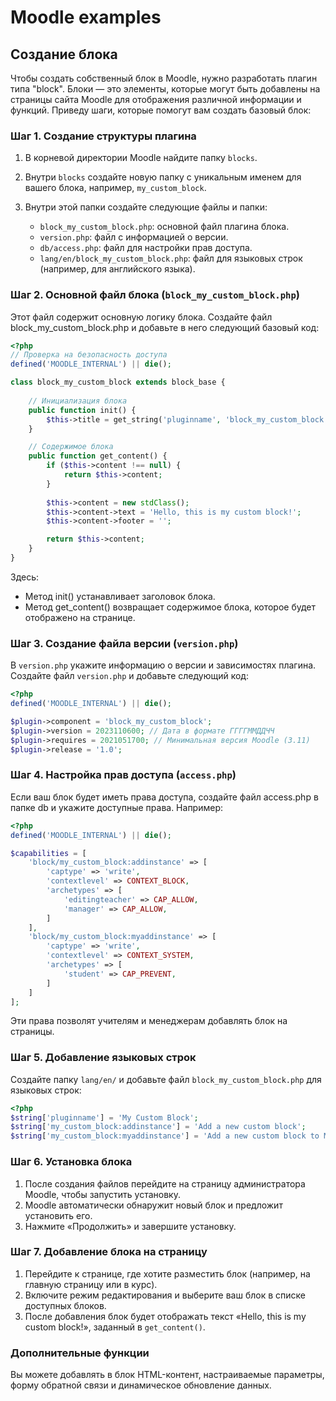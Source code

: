 # Moodle examples

## Создание блока

Чтобы создать собственный блок в Moodle, нужно разработать плагин типа "block". Блоки — это элементы, которые могут быть добавлены на страницы сайта Moodle для отображения различной информации и функций. Приведу шаги, которые помогут вам создать базовый блок:

### Шаг 1. Создание структуры плагина

1. В корневой директории Moodle найдите папку `blocks`.

2. Внутри `blocks` создайте новую папку с уникальным именем для вашего блока, например, `my_custom_block`.
3. Внутри этой папки создайте следующие файлы и папки:
   - `block_my_custom_block.php`: основной файл плагина блока.
   - `version.php`: файл с информацией о версии.
   - `db/access.php`: файл для настройки прав доступа.
   - `lang/en/block_my_custom_block.php`: файл для языковых строк (например, для английского языка).

### Шаг 2. Основной файл блока (`block_my_custom_block.php`)

Этот файл содержит основную логику блока. Создайте файл block_my_custom_block.php и добавьте в него следующий базовый код:

```php
<?php
// Проверка на безопасность доступа
defined('MOODLE_INTERNAL') || die();

class block_my_custom_block extends block_base {
    
    // Инициализация блока
    public function init() {
        $this->title = get_string('pluginname', 'block_my_custom_block');
    }

    // Содержимое блока
    public function get_content() {
        if ($this->content !== null) {
            return $this->content;
        }
        
        $this->content = new stdClass();
        $this->content->text = 'Hello, this is my custom block!';
        $this->content->footer = '';

        return $this->content;
    }
}
```

Здесь:

- Метод init() устанавливает заголовок блока.
- Метод get_content() возвращает содержимое блока, которое будет отображено на странице.

### Шаг 3. Создание файла версии (`version.php`)

В `version.php` укажите информацию о версии и зависимостях плагина. Создайте файл `version.php` и добавьте следующий код:

```php
<?php
defined('MOODLE_INTERNAL') || die();

$plugin->component = 'block_my_custom_block';
$plugin->version = 2023110600; // Дата в формате ГГГГММДДЧЧ
$plugin->requires = 2021051700; // Минимальная версия Moodle (3.11)
$plugin->release = '1.0';
```

### Шаг 4. Настройка прав доступа (`access.php`)

Если ваш блок будет иметь права доступа, создайте файл access.php в папке db и укажите доступные права. Например:

```php
<?php
defined('MOODLE_INTERNAL') || die();

$capabilities = [
    'block/my_custom_block:addinstance' => [
        'captype' => 'write',
        'contextlevel' => CONTEXT_BLOCK,
        'archetypes' => [
            'editingteacher' => CAP_ALLOW,
            'manager' => CAP_ALLOW,
        ]
    ],
    'block/my_custom_block:myaddinstance' => [
        'captype' => 'write',
        'contextlevel' => CONTEXT_SYSTEM,
        'archetypes' => [
            'student' => CAP_PREVENT,
        ]
    ]
];
```

Эти права позволят учителям и менеджерам добавлять блок на страницы.

### Шаг 5. Добавление языковых строк

Создайте папку `lang/en/` и добавьте файл `block_my_custom_block.php` для языковых строк:

```php
<?php
$string['pluginname'] = 'My Custom Block';
$string['my_custom_block:addinstance'] = 'Add a new custom block';
$string['my_custom_block:myaddinstance'] = 'Add a new custom block to My Moodle page';
```

### Шаг 6. Установка блока

1. После создания файлов перейдите на страницу администратора Moodle, чтобы запустить установку.
2. Moodle автоматически обнаружит новый блок и предложит установить его.
3. Нажмите «Продолжить» и завершите установку.

### Шаг 7. Добавление блока на страницу

1. Перейдите к странице, где хотите разместить блок (например, на главную страницу или в курс).
2. Включите режим редактирования и выберите ваш блок в списке доступных блоков.
3. После добавления блок будет отображать текст «Hello, this is my custom block!», заданный в `get_content()`.

### Дополнительные функции

Вы можете добавлять в блок HTML-контент, настраиваемые параметры, форму обратной связи и динамическое обновление данных.
